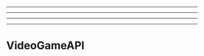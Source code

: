 ---------
----------------------------------------------------------------------------------------------------
----------------------------------------------------------------------------------------------------
-------------------------------------------------------
# VideoGameAPI
